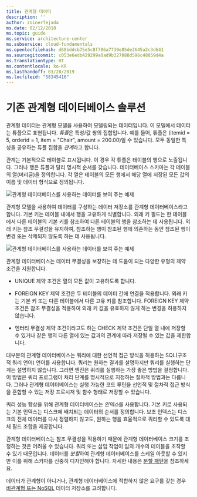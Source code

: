 ```yaml
---
title: 관계형 데이터
description: ''
author: zoinerTejada
ms.date: 02/12/2018
ms.topic: guide
ms.service: architecture-center
ms.subservice: cloud-fundamentals
ms.openlocfilehash: d68bddcb75e5c8f786a7739e85de2645a2c3d641
ms.sourcegitcommit: c053e6edb429299a0ad9b327888d596c48859d4a
ms.translationtype: HT
ms.contentlocale: ko-KR
ms.lasthandoff: 03/20/2019
ms.locfileid: "58345416"
---
```

# <a name="traditional-relational-database-solutions"></a>기존 관계형 데이터베이스 솔루션

관계형 데이터는 관계형 모델을 사용하여 모델링되는 데이터입니다. 이 모델에서 데이터는 튜플으로 표현됩니다. *튜플*은 특성/값 쌍의 집합입니다. 예를 들어, 튜플은 (itemid = 5, orderid = 1, item = "Chair", amount = 200.00)일 수 있습니다. 모두 동일한 특성을 공유하는 튜플 집합을 *관계*라고 합니다.

관계는 기본적으로 테이블로 표시됩니다. 이 경우 각 튜플은 테이블의 행으로 노출됩니다. 그러나 행은 튜플과 달리 명시적 순서를 갖습니다. 데이터베이스 스키마는 각 테이블의 열(머리글)을 정의합니다. 각 열은 테이블의 모든 행에서 해당 열에 저장된 모든 값의 이름 및 데이터 형식으로 정의됩니다.

![관계형 데이터베이스를 사용하는 데이터를 보여 주는 예제](../images/example-relational.png)

관계형 모델을 사용하여 데이터를 구성하는 데이터 저장소를 관계형 데이터베이스라고 합니다. 기본 키는 테이블 내에서 행을 고유하게 식별합니다. 외래 키 필드는 한 테이블에서 다른 테이블의 기본 키를 참조하여 다른 테이블의 행을 참조하는 데 사용됩니다. 외래 키는 참조 무결성을 유지하여, 참조하는 행이 참조된 행에 의존하는 동안 참조된 행이 변경 또는 삭제되지 않도록 하는 데 사용됩니다.

![관계형 데이터베이스를 사용하는 데이터를 보여 주는 예제](../images/example-relational2.png)

관계형 데이터베이스는 데이터 무결성을 보장하는 데 도움이 되는 다양한 유형의 제약 조건을 지원합니다.

- UNIQUE 제약 조건은 열의 모든 값이 고유하도록 합니다.

- FOREIGN KEY 제약 조건은 두 테이블의 데이터 간에 연결을 적용합니다. 외래 키는 기본 키 또는 다른 테이블에서 다른 고유 키를 참조합니다. FOREIGN KEY 제약 조건은 참조 무결성을 적용하여 외래 키 값을 유효하지 않게 하는 변경을 허용하지 않습니다.

- 엔터티 무결성 제약 조건이라고도 하는 CHECK 제약 조건은 단일 열 내에 저장할 수 있거나 같은 행의 다른 열에 있는 값과의 관계에 따라 저장될 수 있는 값을 제한합니다.

대부분의 관계형 데이터베이스는 쿼리에 대한 선언적 접근 방식을 허용하는 SQL(구조적 쿼리 언어) 언어를 사용합니다. 쿼리는 원하는 결과를 설명하지만 쿼리를 실행하는 단계는 설명하지 않습니다. 그러면 엔진은 쿼리를 실행하는 가장 좋은 방법을 결정합니다. 이 방법은 쿼리 프로그램이 처리 단계를 명시적으로 지정하는 절차적 방법과는 다릅니다. 그러나 관계형 데이터베이스는 실행 가능한 코드 루틴을 선언적 및 절차적 접근 방식을 혼합할 수 있는 저장 프로시저 및 함수 형태로 저장할 수 있습니다.

쿼리 성능 향상을 위해 관계형 데이터베이스는 *인덱스*를 사용합니다. 기본 키로 사용되는 기본 인덱스는 디스크에 배치되는 데이터의 순서를 정의합니다. 보조 인덱스는 디스크의 전체 데이터를 다시 정렬하지 않고도, 원하는 행을 효율적으로 쿼리할 수 있도록 대체 필드 조합을 제공합니다.

관계형 데이터베이스는 참조 무결성을 적용하기 때문에 관계형 데이터베이스 크기를 조정하는 것은 어려울 수 있습니다. 쿼리 또는 삽입 작업이 임의 개수의 테이블을 조작할 수 있기 때문입니다. 데이터를 *분할*하여 관계형 데이터베이스를 스케일 아웃할 수 있지만 이를 위해 스키마를 신중히 디자인해야 합니다. 자세한 내용은 [분할 패턴](../../patterns/sharding.md)을 참조하세요.

데이터가 관계형이 아니거나, 관계형 데이터베이스에 적합하지 않은 요구를 갖는 경우 [비관계형 또는 NoSQL](../big-data/non-relational-data.md) 데이터 저장소를 고려합니다.
